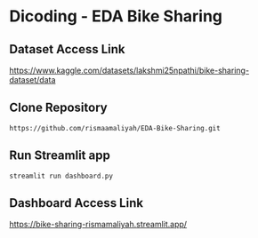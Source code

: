 # Dicoding - EDA Bike Sharing

## Dataset Access Link
https://www.kaggle.com/datasets/lakshmi25npathi/bike-sharing-dataset/data

## Clone Repository
```
https://github.com/rismaamaliyah/EDA-Bike-Sharing.git
```

## Run Streamlit app
```
streamlit run dashboard.py
```

## Dashboard Access Link
https://bike-sharing-rismamaliyah.streamlit.app/
